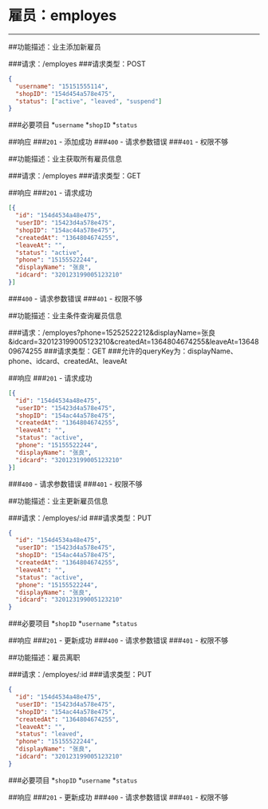 # 雇员：employes
***
##功能描述：业主添加新雇员

###请求：/employes
###请求类型：POST

```json
{
  "username": "15151555114",
  "shopID": "154d454a578e475",
  "status": ["active", "leaved", "suspend"]
}
```
###必要项目
*`username`
*`shopID`
*`status`


##响应
###`201` - 添加成功
###`400` - 请求参数错误
###`401` - 权限不够


##功能描述：业主获取所有雇员信息

###请求：/employes
###请求类型：GET

##响应
###`201` - 请求成功
```json
[{
  "id": "154d4534a48e475",
  "userID": "15423d4a578e475",
  "shopID": "154ac44a578e475",
  "createdAt": "1364804674255",
  "leaveAt": "",
  "status": "active",
  "phone": "15155522244",
  "displayName": "张良",
  "idcard": "320123199005123210"
}]
```
###`400` - 请求参数错误
###`401` - 权限不够


##功能描述：业主条件查询雇员信息

###请求：/employes?phone=15252522212&displayName=张良&idcard=320123199005123210&createdAt=1364804674255&leaveAt=1364809674255
###请求类型：GET
###允许的queryKey为：displayName、phone、idcard、createdAt、leaveAt

##响应
###`201` - 请求成功
```json
[{
  "id": "154d4534a48e475",
  "userID": "15423d4a578e475",
  "shopID": "154ac44a578e475",
  "createdAt": "1364804674255",
  "leaveAt": "",
  "status": "active",
  "phone": "15155522244",
  "displayName": "张良",
  "idcard": "320123199005123210"
}]
```
###`400` - 请求参数错误
###`401` - 权限不够


##功能描述：业主更新雇员信息

###请求：/employes/:id
###请求类型：PUT

```json
{
  "id": "154d4534a48e475",
  "userID": "15423d4a578e475",
  "shopID": "154ac44a578e475",
  "createdAt": "1364804674255",
  "leaveAt": "",
  "status": "active",
  "phone": "15155522244",
  "displayName": "张良",
  "idcard": "320123199005123210"
}
```
###必要项目
*`shopID`
*`username`
*`status`


##响应
###`201` - 更新成功
###`400` - 请求参数错误
###`401` - 权限不够


##功能描述：雇员离职

###请求：/employes/:id
###请求类型：PUT

```json
{
  "id": "154d4534a48e475",
  "userID": "15423d4a578e475",
  "shopID": "154ac44a578e475",
  "createdAt": "1364804674255",
  "leaveAt": "",
  "status": "leaved",
  "phone": "15155522244",
  "displayName": "张良",
  "idcard": "320123199005123210"
}
```
###必要项目
*`shopID`
*`username`
*`status`


##响应
###`201` - 更新成功
###`400` - 请求参数错误
###`401` - 权限不够
